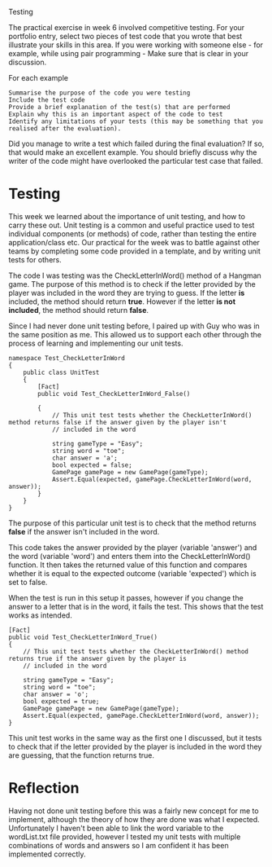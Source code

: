 Testing

The practical exercise in week 6 involved competitive testing. For your portfolio entry, select two pieces of test code that you wrote that best illustrate your skills in this area. If you were working with someone else - for example, while using pair programming - Make sure that is clear in your discussion.

For each example

    Summarise the purpose of the code you were testing
    Include the test code
    Provide a brief explanation of the test(s) that are performed
    Explain why this is an important aspect of the code to test
    Identify any limitations of your tests (this may be something that you realised after the evaluation).

Did you manage to write a test which failed during the final evaluation? If so, that would make an excellent example. You should briefly discuss why the writer of the code might have overlooked the particular test case that failed.


# Testing

This week we learned about the importance of unit testing, and how to carry these out. Unit testing is a common and useful practice used to test individual components (or methods) of code, rather than testing the entire application/class etc. Our practical for the week was to battle against other teams by completing some code provided in a template, and by writing unit tests for others.

The code I was testing was the CheckLetterInWord() method of a Hangman game. The purpose of this method is to check if the letter provided by the player was included in the word they are trying to guess. If the letter __is__ included, the method should return __true__. However if the letter __is not included__, the method should return __false__.

Since I had never done unit testing before, I paired up with Guy who was in the same position as me. This allowed us to support each other through the process of learning and implementing our unit tests.

```
namespace Test_CheckLetterInWord
{
    public class UnitTest
    {
        [Fact]
        public void Test_CheckLetterInWord_False()

        {
            // This unit test tests whether the CheckLetterInWord() method returns false if the answer given by the player isn't 
            // included in the word

            string gameType = "Easy";
            string word = "toe";
            char answer = 'a';
            bool expected = false;
            GamePage gamePage = new GamePage(gameType);
            Assert.Equal(expected, gamePage.CheckLetterInWord(word, answer));            
        }
    }
}
```
The purpose of this particular unit test is to check that the method returns __false__ if the answer isn't included in the word. 

This code takes the answer provided by the player (variable 'answer') and the word (variable 'word') and enters them into the CheckLetterInWord() function. It then takes the returned value of this function and compares whether it is equal to the expected outcome (variable 'expected') which is set to false. 

When the test is run in this setup it passes, however if you change the answer to a letter that is in the word, it fails the test. This shows that the test works as intended. 

```
[Fact]
public void Test_CheckLetterInWord_True()
{
    // This unit test tests whether the CheckLetterInWord() method returns true if the answer given by the player is 
    // included in the word

    string gameType = "Easy";
    string word = "toe";
    char answer = 'o';
    bool expected = true;
    GamePage gamePage = new GamePage(gameType);
    Assert.Equal(expected, gamePage.CheckLetterInWord(word, answer));
}
```

This unit test works in the same way as the first one I discussed, but it tests to check that if the letter provided by the player is included in the word they are guessing, that the function returns true.

# Reflection
Having not done unit testing before this was a fairly new concept for me to implement, although the theory of how they are done was what I expected. Unfortunately I haven't been able to link the word variable to the wordList.txt file provided, however I tested my unit tests with multiple combinations of words and answers so I am confident it has been implemented correctly. 
